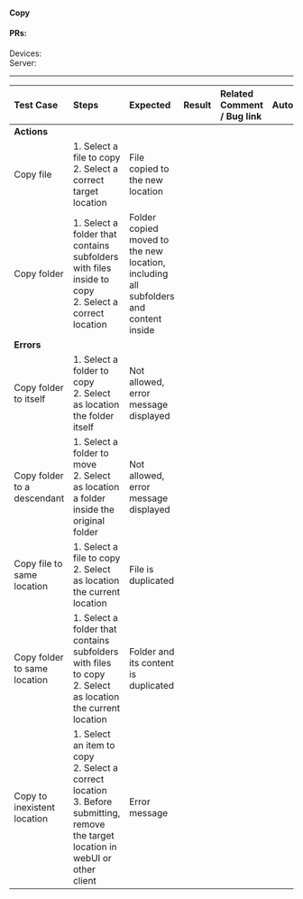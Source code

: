 #### Copy 

#### PRs: 

Devices:  <br>
Server: 


---

 
| Test Case | Steps | Expected | Result | Related Comment / Bug link | Automated |
| :-------- | :---- | :------- | :----: | :------------------------- | :-------: |
|**Actions**||||||
| Copy file  | 1. Select a file to copy<br>2. Select a correct target location | File copied to the new location |   |  |
| Copy folder | 1. Select a folder that contains subfolders with files inside to copy <br>2. Select a correct location | Folder copied moved to the new location, including all subfolders and content inside |  | |
|**Errors**||||||
| Copy folder to itself | 1. Select a folder to copy<br>2. Select as location the folder itself | Not allowed, error message displayed |  |   
| Copy folder to a descendant | 1. Select a folder to move<br>2. Select as location a folder inside the original folder | Not allowed, error message displayed |  |   |
| Copy file to same location | 1. Select a file to copy <br>2. Select as location the current location | File is duplicated |  |  |
| Copy folder to same location | 1. Select a folder that contains subfolders with files to copy <br>2. Select as location the current location | Folder and its content is duplicated |  |  |
| Copy to inexistent location | 1. Select an item to copy<br>2. Select a correct location<br>3. Before submitting, remove the target location in webUI or other client | Error message |  |  |
